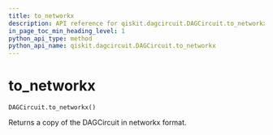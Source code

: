 ```yaml
---
title: to_networkx
description: API reference for qiskit.dagcircuit.DAGCircuit.to_networkx
in_page_toc_min_heading_level: 1
python_api_type: method
python_api_name: qiskit.dagcircuit.DAGCircuit.to_networkx
---
```


# to\_networkx

<span id="qiskit.dagcircuit.DAGCircuit.to_networkx" />

`DAGCircuit.to_networkx()`

Returns a copy of the DAGCircuit in networkx format.


